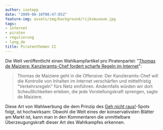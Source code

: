 ```yaml
---
author: isotopp
date: "2009-08-10T08:47:05Z"
feature-img: assets/img/background/rijksmuseum.jpg
tags:
- internet
- piraten
- regulierung
- lang_de
title: Piratenthemen II
---
```


Die Welt veröffentlicht einen Wahlkampfartikel pro Piratenpartei:
"[Thomas de Maiziere: Kanzleramts-Chef fordert scharfe Regeln im Internet](http://www.welt.de/webwelt/article4290267/Kanzleramts-Chef-fordert-scharfe-Regeln-im-Internet.html)": 

>  Thomas de Maiziere geht in die Offensive: Der Kanzleramts-Chef will die Kontrolle von Inhalten im Internet verschärfen und mittelfristig "Verkehrsregeln" fürs Netz einführen.
> Andernfalls würden wir dort Scheußlichkeiten erleben, die jede Vorstellungskraft sprengen, sagte de Maiziere.

Diese Art von Wahlwerbung die dem Prinzip des 
[Geh nicht raus!](http://www.youtube.com/watch?v=B9uK7NgA53g)-Spots 
folgt, ist hochwirksam:
Obwohl die Welt eines der konservativsten Blätter am Markt ist, kann man in den Kommentaren die unmittelbare Überzeugungskraft dieser Art des Wahlkampfes erkennen.

